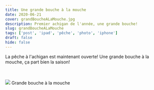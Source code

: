 ```yaml
---
title: Une grande bouche à la mouche
date: 2020-06-21
cover: grandBoucheALaMouche.jpg
description: Premier achigan de l'année, une grande bouche!
slug: grandBoucheALaMouche
tags: ['post', 'ipad', 'pêche', 'photo', 'iphone']
draft: false
hide: false
---
```


La pêche à l'achigan est maintenant ouverte! Une grande bouche à la mouche, ça part bien la saison!

<br/>
<br/>

<Flex>
  <Card width={[ 256, 320 ]} mx='auto'>
    <Image src='grandBoucheALaMouche.jpg'/>
    <Text>
      Grande bouche à la mouche
    </Text>
  </Card>
</Flex>

<br/>
<br/>



